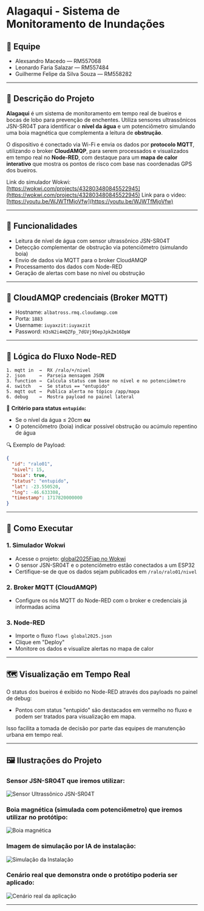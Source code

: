 # Alagaqui - Sistema de Monitoramento de Inundações

## 👥 Equipe
- Alexsandro Macedo — RM557068  
- Leonardo Faria Salazar — RM557484  
- Guilherme Felipe da Silva Souza — RM558282

---

## 📖 Descrição do Projeto

**Alagaqui** é um sistema de monitoramento em tempo real de bueiros e bocas de lobo para prevenção de enchentes. Utiliza sensores ultrassônicos JSN-SR04T para identificar o **nível da água** e um potenciômetro simulando uma boia magnética que complementa a leitura de **obstrução**. 

O dispositivo é conectado via Wi-Fi e envia os dados por **protocolo MQTT**, utilizando o broker **CloudAMQP**, para serem processados e visualizados em tempo real no **Node-RED**, com destaque para um **mapa de calor interativo** que mostra os pontos de risco com base nas coordenadas GPS dos bueiros.

Link do simulador Wokwi: [https://wokwi.com/projects/432803480845522945](https://wokwi.com/projects/432803480845522945)
Link para o video: [https://youtu.be/WJWTfMjoVfw](https://youtu.be/WJWTfMjoVfw)

---

## 🧠 Funcionalidades

- Leitura de nível de água com sensor ultrassônico JSN-SR04T  
- Detecção complementar de obstrução via potenciômetro (simulando boia)  
- Envio de dados via MQTT para o broker CloudAMQP  
- Processamento dos dados com Node-RED  
- Geração de alertas com base no nível ou obstrução 

---

## 🔧 CloudAMQP credenciais (Broker MQTT)

- Hostname: `albatross.rmq.cloudamqp.com`  
- Porta: `1883`  
- Username: `iuyaxzit:iuyaxzit`  
- Password: `H3sN2i4mQZFp_7dGVj9OepJpkZm16DpW`

---

## 🔁 Lógica do Fluxo Node-RED

```
1. mqtt in  →  RX /ralo/+/nivel
2. json     →  Parseia mensagem JSON
3. function →  Calcula status com base no nível e no potenciômetro
4. switch   →  Se status == "entupido"
5. mqtt out →  Publica alerta no tópico /app/mapa
6. debug    →  Mostra payload no painel lateral
```

📌 **Critério para status `entupido`:**

- Se o nível da água ≤ 20cm **ou**
- O potenciômetro (boia) indicar possível obstrução ou acúmulo repentino de água

🔍 Exemplo de Payload:

```json
{
  "id": "ralo01",
  "nivel": 15,
  "boia": true,
  "status": "entupido",
  "lat": -23.550520,
  "lng": -46.633308,
  "timestamp": 1717820000000
}
```

---

## 🚀 Como Executar

### 1. Simulador Wokwi

- Acesse o projeto: [global2025Fiap no Wokwi](https://wokwi.com/projects/432803480845522945)
- O sensor JSN-SR04T e o potenciômetro estão conectados a um ESP32
- Certifique-se de que os dados sejam publicados em `/ralo/ralo01/nivel`

### 2. Broker MQTT (CloudAMQP)

- Configure os nós MQTT do Node-RED com o broker e credenciais já informadas acima

### 3. Node-RED

- Importe o fluxo `flows global2025.json`
- Clique em "Deploy"
- Monitore os dados e visualize alertas no mapa de calor

---

## 🗺️ Visualização em Tempo Real

O status dos bueiros é exibido no Node-RED através dos payloads no painel de debug:

- Pontos com status "entupido" são destacados em vermelho no fluxo e podem ser tratados para visualização em mapa.

Isso facilita a tomada de decisão por parte das equipes de manutenção urbana em tempo real.

---

## 🖼️ Ilustrações do Projeto

### Sensor JSN-SR04T que iremos utilizar:
![Sensor Ultrassônico JSN-SR04T](img_readme/sensor_aprova_de_agua.png)

### Boia magnética (simulada com potenciômetro) que iremos utilizar no protótipo:
![Boia magnética](img_readme/boia_que_iremos_usar.webp)

### Imagem de simulação por IA de instalação:
![Simulação da Instalação](img_readme/simulacao_instalacao.png)

### Cenário real que demonstra onde o protótipo poderia ser aplicado:
![Cenário real da aplicação](img_readme/cenario_real.webp)

---

